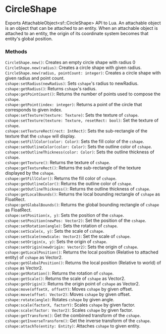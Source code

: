 # CircleShape
Exports AttachableObject\<sf::CircleShape\> API to Lua. An attachable object is an object that can be attached to an entity. When an attachable object is attached to an entity, the origin of its coordinate system becomes that entity's global position.

### Methods
`CircleShape.new()`: Creates an empty circle shape with radius 0  
`CircleShape.new(radius)`: Creates a circle shape with given radius.  
`CircleShape.new(radius, pointCount: integer)`: Creates a circle shape with given radius and point count.  
`cshape:setRadius(newRadius)`: Sets `cshape`'s radius to newRadius.  
`cshape:getRadius()`: Returns `cshape`'s radius.  
`cshape:getPointCount()`: Returns the number of points used to compose the `cshape`.  
`cshape:getPoint(index: integer)`: Returns a point of the circle that corresponds to given index.  
`cshape:setTexture(texture: Texture)`: Sets the texture of `cshape`.  
`cshape:setTexture(texture: Texture, resetRect: bool)`: Set the texture of `cshape`.  
`cshape:setTextureRect(rect: IntRect)`: Sets the sub-rectangle of the texture that the `cshape` will display.  
`cshape:setFillColor(color: Color)`: Sets the fill color of the `cshape`.  
`cshape:setOutlineColor(color: Color)`: Sets the outline color of `cshape`.  
`cshape:setOutlineThickness(color: Color)`: Sets the outline thickness of `cshape`.  
`cshape:getTexture()`: Returns the texture of `cshape`.  
`cshape:getTextureRect()`: Returns the sub-rectangle of the texture displayed by the `cshape`.  
`cshape:getFillColor()`: Returns the fill color of `cshape`.  
`cshape:getOutlineColor()`: Returns the outline color of `cshape`.  
`cshape:getOutlineThickness()`: Returns the outline thickness of `cshape`.  
`cshape:getLocalBounds()`: Returns the local bounding rectangle of `cshape` as FloatRect.  
`cshape:getGlobalBounds()`: Returns the global bounding rectangle of `cshape` as FloatRect.  
`cshape:setPosition(x, y)`: Sets the position of the `cshape`.  
`cshape:setPosition(newPos: Vector2)`: Set the position of the `cshape`.  
`cshape:setRotation(angle)`: Sets the rotation of `cshape`.  
`cshape:setScale(x, y)`: Sets the scale of `cshape`.  
`cshape:setScale(newScale: Vector2)`: Set the scale of `cshape`.  
`cshape:setOrigin(x, y)`: Sets the origin of `cshape`.  
`cshape:setOrigin(newOrigin: Vector2)`: Sets the origin of `cshape`.  
`cshape:getLocalPosition()`: Returns the local position (Relative to attached entity) of `cshape` as Vector2.  
`cshape:getGlobalPosition()`: Returns the local position (Relative to world) of `cshape` as Vector2.  
`cshape:getRotation()`: Returns the rotation of `cshape`.  
`cshape:getScale()`: Returns the scale of `cshape` as Vector2.  
`cshape:getOrigin()`: Returns the origin point of `cshape` as Vector2.  
`cshape:move(offsetX, offsetY)`: Moves `cshape` by given offset.  
`cshape:move(offset: Vector2)`: Moves `cshape` by given offset.  
`cshape:rotate(angle)`: Rotates `cshape` by given angle.  
`cshape:scale(factorX, factorY)`: Scales `cshape` by given factor.  
`cshape:scale(factor: Vector2)`: Scales `cshape` by given factor.  
`cshape:getTransform()`: Get the combined transform of the `cshape`.  
`cshape:getInverseTransform()`: Get the inverse transform of the `cshape`.  
`cshape:attachTo(entity: Entity)`: Attaches `cshape` to given entity.  